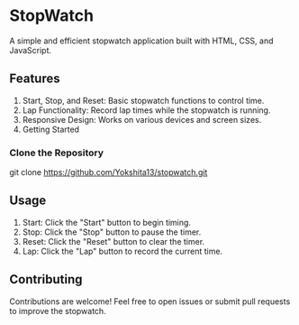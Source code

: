 # StopWatch
A simple and efficient stopwatch application built with HTML, CSS, and JavaScript.

## Features
1. Start, Stop, and Reset: Basic stopwatch functions to control time.
2. Lap Functionality: Record lap times while the stopwatch is running.
3. Responsive Design: Works on various devices and screen sizes.
4. Getting Started

### Clone the Repository
git clone https://github.com/Yokshita13/stopwatch.git

## Usage
1. Start: Click the "Start" button to begin timing.
2. Stop: Click the "Stop" button to pause the timer.
3. Reset: Click the "Reset" button to clear the timer.
4. Lap: Click the "Lap" button to record the current time.

## Contributing
Contributions are welcome! Feel free to open issues or submit pull requests to improve the stopwatch.
